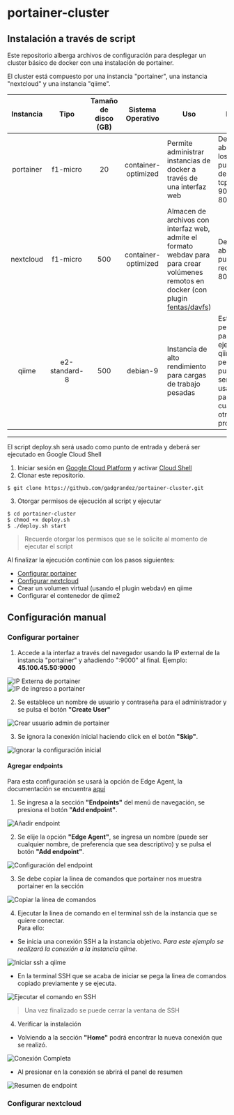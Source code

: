 # portainer-cluster

## Instalación a través de script
Este repositorio alberga archivos de configuración para desplegar un cluster básico de docker con una instalación de portainer.

El cluster está compuesto por una instancia "portainer", una instancia "nextcloud" y una instancia "qiime".

| Instancia | Tipo | Tamaño de disco (GB) | Sistema Operativo | Uso | Nota |
|:---------:|:----:|:--------------------:|:-----------------:|-----|-------|
| portainer | f1-micro | 20 | container-optimized | Permite administrar instancias de docker a través de una interfaz web | Deberán abrirse los puertos de red tcp: 9000 y 8000. |
| nextcloud | f1-micro | 500 | container-optimized | Almacen de archivos con interfaz web, admite el formato webdav para para crear volúmenes remotos en docker (con plugin [fentas/davfs](https://github.com/fentas/docker-volume-davfs)) | Deberá abrirse el puerto de red tcp: 80 |
| qiime | e2-standard-8 | 500 | debian-9 | Instancia de alto rendimiento para cargas de trabajo pesadas | Esta pensado para ejecutar qiime2, pero puede ser usado para cualquier otro programa |
----
El script deploy.sh será usado como punto de entrada y deberá ser ejecutado en Google Cloud Shell

1. Iniciar sesión en [Google Cloud Platform](https://console.google.com) y activar [Cloud Shell](https://cloud.google.com/shell)
2. Clonar este repositorio.
~~~
$ git clone https://github.com/gadgrandez/portainer-cluster.git
~~~
3. Otorgar permisos de ejecución al script y ejecutar
~~~
$ cd portainer-cluster
$ chmod +x deploy.sh
$ ./deploy.sh start
~~~
> Recuerde otorgar los permisos que se le solicite al momento de ejecutar el script

Al finalizar la ejecución continúe con los pasos siguientes:
- [Configurar portainer](#configurar-portainer)
- [Configurar nextcloud](#configurar-nextcloud)
- Crear un volumen virtual (usando el plugin webdav) en qiime
- Configurar el contenedor de qiime2
## Configuración manual
### Configurar portainer
1. Accede a la interfaz a través del navegador usando la IP external de la instancia "portainer" y añadiendo ":9000" al final. Ejemplo: **45.100.45.50:9000**

![IP Externa de portainer](https://assets.gadgrandez.com/sites/1/portainer-ip-selected.png)\
![IP de ingreso a portainer](https://assets.gadgrandez.com/sites/1/portainer-ip-ingresed.png)

2. Se establece un nombre de usuario y contraseña para el administrador y se pulsa el botón **"Create User"**

![Crear usuario admin de portainer](https://assets.gadgrandez.com/sites/1/portainer-create-admin.png)

3. Se ignora la conexión inicial haciendo click en el botón **"Skip"**.

![Ignorar la configuración inicial](https://assets.gadgrandez.com/sites/1/portainer-skip-initial.png)

#### Agregar endpoints
Para esta configuración se usará la opción de Edge Agent, la documentación se encuentra [aquí](https://documentation.portainer.io/v2.0/endpoints/edge/)

1. Se ingresa a la sección **"Endpoints"** del menú de navegación, se presiona el botón **"Add endpoint"**.

![Añadir endpoint](https://assets.gadgrandez.com/sites/1/portainer-add-endpoint-1.png)

2. Se elije la opción **"Edge Agent"**, se ingresa un nombre (puede ser cualquier nombre, de preferencia que sea descriptivo) y se pulsa el botón **"Add endpoint"**.

![Configuración del endpoint](https://assets.gadgrandez.com/sites/1/portainer-add-endpoint-2.png)

3. Se debe copiar la linea de comandos que portainer nos muestra portainer en la sección

![Copiar la línea de comandos](https://assets.gadgrandez.com/sites/1/portainer-add-endpoint-3.png)

4. Ejecutar la linea de comando en el terminal ssh de la instancia que se quiere conectar.\
Para ello:
- Se inicia una conexión SSH a la instancia objetivo. *Para este ejemplo se realizará la conexión a la instancia qiime.*

![Iniciar ssh a qiime](https://assets.gadgrandez.com/sites/1/gcp-start-ssh.png)

- En la terminal SSH que se acaba de iniciar se pega la linea de comandos copiado previamente y se ejecuta.

![Ejecutar el comando en SSH](https://assets.gadgrandez.com/sites/1/gcp-shell-script.png)

> Una vez finalizado se puede cerrar la ventana de SSH

4. Verificar la instalación
- Volviendo a la sección **"Home"** podrá encontrar la nueva conexión que se realizó.

![Conexión Completa](https://assets.gadgrandez.com/sites/1/portainer-add-endpoint-4.png)

- Al presionar en la conexión se abrirá el panel de resumen

![Resumen de endpoint](https://assets.gadgrandez.com/sites/1/portainer-dashboard.png)

### Configurar nextcloud